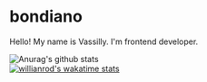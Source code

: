 # bondiano

Hello! My name is Vassilly. I'm frontend developer. 

![Anurag's github stats](https://github-readme-stats.vercel.app/api?username=bondiano&show_icons=true&theme=synthwave)  
[![willianrod's wakatime stats](https://github-readme-stats.vercel.app/api/wakatime?username=bondiano&theme=synthwave&langs_count=5)](https://github.com/anuraghazra/github-readme-stats)
